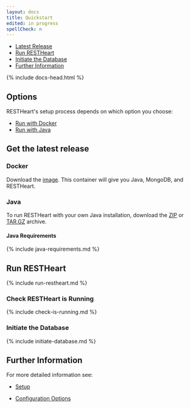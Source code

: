 ```yaml
---
layout: docs
title: Quickstart
edited: in progress
spellCheck: n
---
```


<div markdown="1" class="d-none d-xl-block col-xl-2 order-last bd-toc">

-   [Latest Release](#get-the-latest-release)
-   [Run RESTHeart](#run-restheart)
-   [Initiate the Database](#initiate-the-database)
-   [Further Information](#further-information)

</div>
<div markdown="1" class="col-12 col-md-9 col-xl-8 py-md-3 bd-content">

{% include docs-head.html %}

## Options

RESTHeart's setup process depends on which option you choose:

- [Run with Docker](#docker)
- [Run with Java](#java)


## Get the latest release

### Docker
Download the [image](https://hub.docker.com/r/softinstigate/restheart). This container will give you Java, MongoDB, and RESTHeart.

### Java

To run RESTHeart with your own Java installation, download the [ZIP](https://github.com/SoftInstigate/restheart/releases/download/5.1.1/restheart.zip) or [TAR.GZ](https://github.com/SoftInstigate/restheart/releases/download/5.1.1/restheart.tar.gz) archive.

#### Java Requirements

{% include java-requirements.md %}

## Run RESTHeart

{% include run-restheart.md %}

### Check RESTHeart is Running

{% include check-is-running.md %}

### Initiate the Database

{% include initiate-database.md %}

## Further Information

For more detailed information see:
- [Setup](/docs/setup.md)
<!-- this may not be final location for configuration-->
- [Configuration Options](/docs/v5/configuration.md)

</div>
